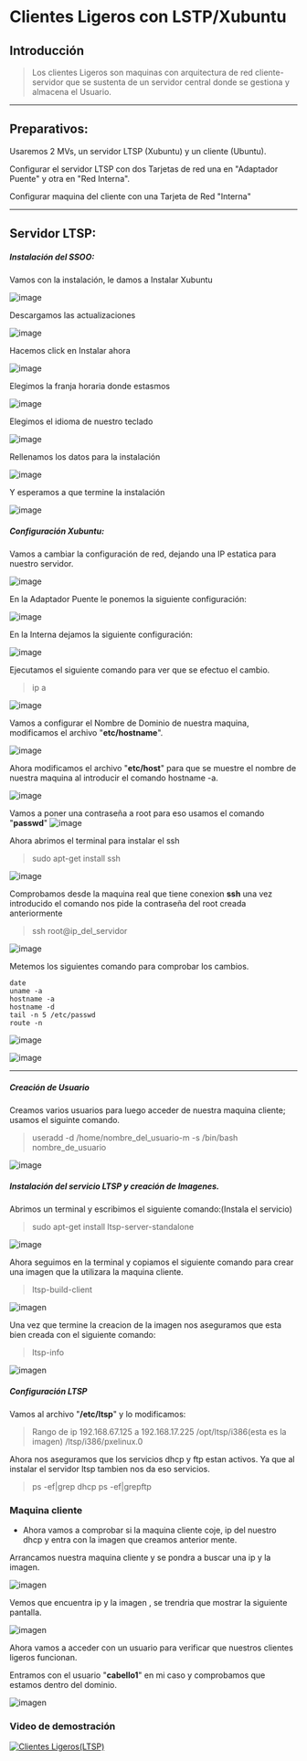 # Clientes Ligeros con LSTP/Xubuntu

## Introducción

> Los clientes Ligeros son maquinas con arquitectura de red cliente-servidor que
 se sustenta de un servidor central donde se gestiona y almacena el Usuario.

___

 ## Preparativos:


Usaremos 2 MVs, un servidor LTSP (Xubuntu) y un cliente (Ubuntu).

Configurar el servidor LTSP con dos Tarjetas de red una en "Adaptador Puente" y otra en "Red Interna".

Configurar maquina del cliente con una Tarjeta de Red "Interna"
___
## Servidor LTSP:

##### Instalación del SSOO:

Vamos con la instalación, le damos a Instalar Xubuntu

![image](img/xu1)

Descargamos las actualizaciones

![image](img/xu2.png)

Hacemos click en Instalar ahora

![image](img/xu3.png)

Elegimos la franja horaria donde estasmos

![image](img/xu5.png)

Elegimos el idioma de nuestro teclado

![image](img/xu6.png)

Rellenamos los datos para la instalación

![image](img/xu7.png)

Y esperamos a que termine la instalación

![image](img/xu8.png)


##### Configuración Xubuntu:

Vamos a cambiar la configuración de red, dejando una IP estatica para nuestro servidor.

![image](img/xu9.png)

En la Adaptador Puente le ponemos la siguiente configuración:

![image](img/xu10.png)

En la Interna dejamos la siguiente configuración:

![image](img/xu11.png)

Ejecutamos el siguiente comando para ver que se efectuo el cambio.

> ip a

![image](img/xu12.png)

Vamos a configurar el Nombre de Dominio de nuestra maquina, modificamos el archivo "**etc/hostname**".

![image](img/xu13.png)

Ahora modificamos el archivo "**etc/host**" para que se muestre el nombre de nuestra maquina al introducir el comando hostname -a.

![image](img/xu14.png)

Vamos a poner una contraseña a root para eso usamos el comando "**passwd**"
![image](img/xu16.png)

Ahora abrimos el terminal para instalar el ssh
> sudo apt-get install ssh

![image](img/xu15.png)

Comprobamos desde la maquina real que tiene conexion **ssh** una vez introducido el comando nos pide la contraseña del root creada anteriormente
>ssh root@ip_del_servidor

![image](img/xu17.png)

Metemos los siguientes comando para comprobar los cambios.

~~~
date
uname -a
hostname -a
hostname -d
tail -n 5 /etc/passwd
route -n
~~~
![image](img/xu19.png)

![image](img/xu21.png)
___

##### Creación de Usuario

Creamos varios usuarios para luego acceder de nuestra maquina cliente; usamos el siguinte comando.

>useradd -d /home/nombre_del_usuario-m -s /bin/bash nombre_de_usuario

![image](img/xu22.png)

##### Instalación del servicio LTSP y creación de Imagenes.

Abrimos un terminal y escribimos el siguiente comando:(Instala el servicio)

>sudo apt-get install ltsp-server-standalone

![image](img/xu23.png)

Ahora seguimos en la terminal y copiamos el siguiente comando para crear una imagen que la utilizara la maquina cliente.

>ltsp-build-client

![imagen](img/xu24.png)

Una vez que termine la creacion de la imagen nos aseguramos que esta bien creada con el siguiente comando:

> ltsp-info

![imagen](img/xu25.png)

##### Configuración LTSP

Vamos al archivo "**/etc/ltsp**" y lo modificamos:

> Rango de ip 192.168.67.125 a 192.168.17.225
/opt/ltsp/i386(esta es la imagen)
/ltsp/i386/pxelinux.0

Ahora nos aseguramos que los servicios dhcp y ftp estan activos.
Ya que al instalar el servidor ltsp tambien nos da eso servicios.

>ps -ef|grep dhcp
ps -ef|grepftp

### Maquina cliente

* Ahora vamos a comprobar si la maquina cliente coje, ip del nuestro dhcp y entra con la imagen que creamos anterior mente.

Arrancamos nuestra maquina cliente y se pondra a buscar una ip y la imagen.

![imagen](img/xu33.png)

Vemos que encuentra ip y la imagen , se trendria que mostrar la siguiente pantalla.

![imagen](img/xu32.png)

Ahora vamos a acceder con un usuario para verificar que nuestros clientes ligeros funcionan.

Entramos con el usuario "**cabello1**" en mi caso y comprobamos que estamos dentro del dominio.

![imagen](img/xu34.png)

### Video de demostración

[![Clientes Ligeros(LTSP)](img/xu35.png)](https://youtu.be/rt9X8cPsRvU)
